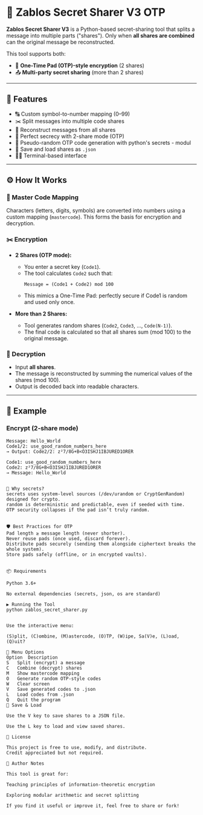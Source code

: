 # 🔐 Zablos Secret Sharer V3 OTP

**Zablos Secret Sharer V3** is a Python-based secret-sharing tool that splits a message into multiple parts ("shares").
Only when **all shares are combined** can the original message be reconstructed.

This tool supports both:

- 🔑 **One-Time Pad (OTP)-style encryption** (2 shares)
- 📤 **Multi-party secret sharing** (more than 2 shares)

---

## 🚀 Features

- 🔠 Custom symbol-to-number mapping (0–99)
- ✂️ Split messages into multiple code shares
- 🔁 Reconstruct messages from all shares
- 🔐 Perfect secrecy with 2-share mode (OTP)
- 🎲 Pseudo-random OTP code generation with python's secrets - modul
- 💾 Save and load shares as `.json`
- 🧑‍💻 Terminal-based interface

---

## ⚙️ How It Works

### 🔢 Master Code Mapping

Characters (letters, digits, symbols) are converted into numbers using a custom mapping (`mastercode`). This forms the basis for encryption and decryption.

### ✂️ Encryption

- **2 Shares (OTP mode):**
  - You enter a secret key (`Code1`).
  - The tool calculates `Code2` such that:
    ```
    Message = (Code1 + Code2) mod 100
    ```
  - This mimics a One-Time Pad: perfectly secure if Code1 is random and used only once.

- **More than 2 Shares:**
  - Tool generates random shares (`Code2`, `Code3`, ..., `Code(N-1)`).
  - The final code is calculated so that all shares sum (mod 100) to the original message.

### 🔁 Decryption

- Input **all shares**.
- The message is reconstructed by summing the numerical values of the shares (mod 100).
- Output is decoded back into readable characters.

---

## 🧪 Example

### Encrypt (2-share mode)

```text
Message: Hello_World
Code1/2: use_good_random_numbers_here
→ Output: Code2/2: z²7/8G+B<Ö3ISHJ1IBJURED1ORER

Code1: use_good_random_numbers_here
Code2: z²7/8G+B<Ö3ISHJ1IBJURED1ORER
→ Message: Hello_World


🎲 Why secrets?
secrets uses system-level sources (/dev/urandom or CryptGenRandom) designed for crypto.
random is deterministic and predictable, even if seeded with time.
OTP security collapses if the pad isn’t truly random.


🛡️ Best Practices for OTP
Pad length ≥ message length (never shorter).
Never reuse pads (once used, discard forever).
Distribute pads securely (sending them alongside ciphertext breaks the whole system).
Store pads safely (offline, or in encrypted vaults).


📦 Requirements

Python 3.6+

No external dependencies (secrets, json, os are standard)

▶️ Running the Tool
python zablos_secret_sharer.py


Use the interactive menu:

(S)plit, (C)ombine, (M)astercode, (O)TP, (W)ipe, Sa(V)e, (L)oad, (Q)uit?

📂 Menu Options
Option	Description
S	Split (encrypt) a message
C	Combine (decrypt) shares
M	Show mastercode mapping
O	Generate random OTP-style codes
W	Clear screen
V	Save generated codes to .json
L	Load codes from .json
Q	Quit the program
💾 Save & Load

Use the V key to save shares to a JSON file.

Use the L key to load and view saved shares.

📘 License

This project is free to use, modify, and distribute.
Credit appreciated but not required.

🧠 Author Notes

This tool is great for:

Teaching principles of information-theoretic encryption

Exploring modular arithmetic and secret splitting

If you find it useful or improve it, feel free to share or fork!
